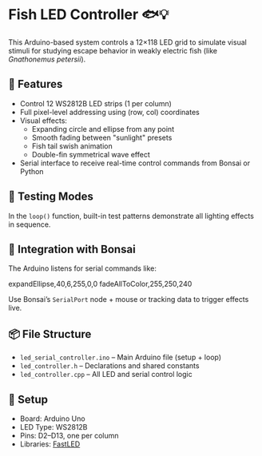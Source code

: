# Fish LED Controller 🐟💡

This Arduino-based system controls a 12×118 LED grid to simulate visual stimuli for studying escape behavior in weakly electric fish (like *Gnathonemus petersii*).

## 🎯 Features

- Control 12 WS2812B LED strips (1 per column)
- Full pixel-level addressing using (row, col) coordinates
- Visual effects:
  - Expanding circle and ellipse from any point
  - Smooth fading between "sunlight" presets
  - Fish tail swish animation
  - Double-fin symmetrical wave effect
- Serial interface to receive real-time control commands from Bonsai or Python

## 🧪 Testing Modes

In the `loop()` function, built-in test patterns demonstrate all lighting effects in sequence.

## 🧠 Integration with Bonsai

The Arduino listens for serial commands like:

expandEllipse,40,6,255,0,0 fadeAllToColor,255,250,240


Use Bonsai’s `SerialPort` node + mouse or tracking data to trigger effects live.

## 📦 File Structure

- `led_serial_controller.ino` – Main Arduino file (setup + loop)
- `led_controller.h` – Declarations and shared constants
- `led_controller.cpp` – All LED and serial control logic

## 📌 Setup

- Board: Arduino Uno
- LED Type: WS2812B
- Pins: D2–D13, one per column
- Libraries: [FastLED](https://github.com/FastLED/FastLED)


